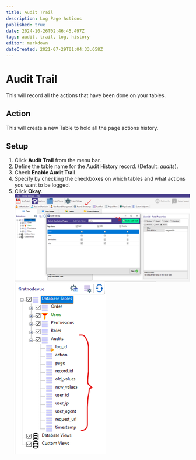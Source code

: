 ```yaml
---
title: Audit Trail
description: Log Page Actions
published: true
date: 2024-10-26T02:46:45.497Z
tags: audit, trail, log, history
editor: markdown
dateCreated: 2021-07-29T01:04:33.658Z
---
```


# Audit Trail
This will record all the actions that have been done on your tables.

## Action
This will create a new Table to hold all the page actions history.

## Setup
1. Click **Audit Trail** from the menu bar.
2. Define the table name for the Audit History record. (Default: *audits*).
3. Check **Enable Audit Trail**.
4. Specify by checking the checkboxes on which tables and what actions you want to be logged.
5. Click **Okay**.
![1.png](/security/audittrail/1.png)
![2.png](/security/audittrail/2.png)